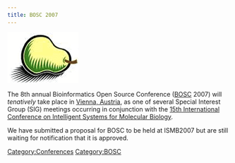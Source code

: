 ```yaml
---
title: BOSC 2007
---
```


![The Bosc Pair](Pear.png "The Bosc Pair")

The 8th annual Bioinformatics Open Source Conference
([BOSC](BOSC "wikilink") 2007) will *tenatively* take place in [Vienna,
Austria](wp:Vienna,_Austria "wikilink"), as one of several Special
Interest Group (SIG) meetings occurring in conjunction with the [15th
International Conference on Intelligent Systems for Molecular
Biology](http://www.iscb.org/ismbeccb2007/).

We have submitted a proposal for BOSC to be held at ISMB2007 but are
still waiting for notification that it is approved.

<Category:Conferences> <Category:BOSC>
